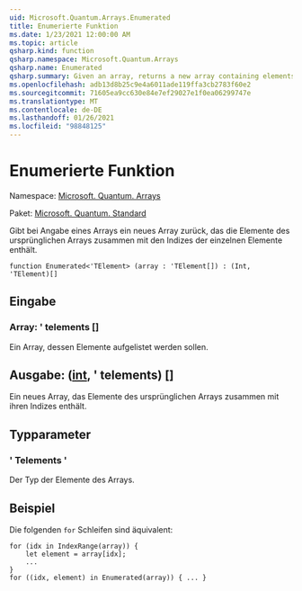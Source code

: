 ```yaml
---
uid: Microsoft.Quantum.Arrays.Enumerated
title: Enumerierte Funktion
ms.date: 1/23/2021 12:00:00 AM
ms.topic: article
qsharp.kind: function
qsharp.namespace: Microsoft.Quantum.Arrays
qsharp.name: Enumerated
qsharp.summary: Given an array, returns a new array containing elements of the original array along with the indices of each element.
ms.openlocfilehash: adb13d8b25c9e4a6011ade119ffa3cb2783f60e2
ms.sourcegitcommit: 71605ea9cc630e84e7ef29027e1f0ea06299747e
ms.translationtype: MT
ms.contentlocale: de-DE
ms.lasthandoff: 01/26/2021
ms.locfileid: "98848125"
---
```

# <a name="enumerated-function"></a>Enumerierte Funktion

Namespace: [Microsoft. Quantum. Arrays](xref:Microsoft.Quantum.Arrays)

Paket: [Microsoft. Quantum. Standard](https://nuget.org/packages/Microsoft.Quantum.Standard)


Gibt bei Angabe eines Arrays ein neues Array zurück, das die Elemente des ursprünglichen Arrays zusammen mit den Indizes der einzelnen Elemente enthält.

```qsharp
function Enumerated<'TElement> (array : 'TElement[]) : (Int, 'TElement)[]
```


## <a name="input"></a>Eingabe

### <a name="array--telement"></a>Array: ' telements []

Ein Array, dessen Elemente aufgelistet werden sollen.



## <a name="output--inttelement"></a>Ausgabe: ([int](xref:microsoft.quantum.lang-ref.int), ' telements) []

Ein neues Array, das Elemente des ursprünglichen Arrays zusammen mit ihren Indizes enthält.

## <a name="type-parameters"></a>Typparameter

### <a name="telement"></a>' Telements '

Der Typ der Elemente des Arrays.

## <a name="example"></a>Beispiel

Die folgenden `for` Schleifen sind äquivalent:

```qsharp
for (idx in IndexRange(array)) {
    let element = array[idx];
    ...
}
for ((idx, element) in Enumerated(array)) { ... }
```